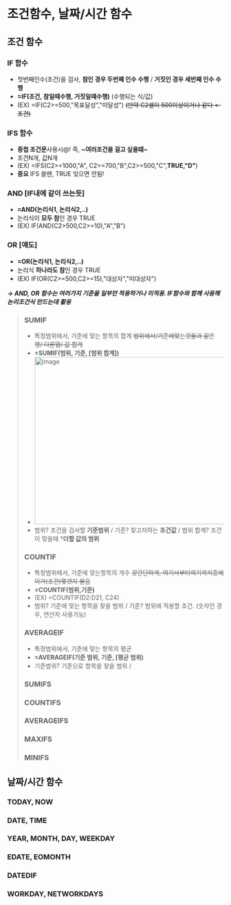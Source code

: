 # 조건함수, 날짜/시간 함수
## 조건 함수
### IF 함수
- 첫번째인수(조건)을 검사, **참인 경우 두번째 인수 수행** / **거짓인 경우 세번째 인수 수행**
- **=IF(조건, 참일때수행, 거짓일때수행)** (수행되는 식/값)
- (EX) =IF(C2>=500,"목표달성","미달성") ~~(만약 C2셀이 500이상이거나 같다 <-조건)~~
  
### IFS 함수
- **중첩 조건문**사용시@! 즉, **~여러조건을 걸고 싶을떄~**
- 조건N개, 값N개
- (EX) =IFS(C2>=1000,"A", C2>=700,"B",C2>=500,"C",**TRUE,"D"**)
- **중요** IFS 쓸땐, TRUE 잊으면 안됨!

### AND [IF내에 같이 쓰는듯]
- **=AND(논리식1, 논리식2,..)**
- 논리식이 **모두 참**인 경우 TRUE
- (EX) IF(AND(C2>500,C2>=10),"A","B")

### OR [얘도]
- **=OR(논리식1, 논리식2,..)**
- 논리식 **하나라도 참**인 경우 TRUE
-  (EX) IF(OR(C2>=500,C2>=15),"대상자","미대상자")

***-> AND, OR 함수는 여러가지 기준을 일부만 적용하거나 미적용. IF함수와 함께 사용해 논리조건식 만드는데 활용***

> ### SUMIF
>  - 특정범위에서, 기준에 맞는 항목의 합계 ~~범위에서/기준에맞는것들과 같은 행/ 다른열/ 값 합계~~
>  - **=SUMIF(범위, 기준, [범위 합계])**
>  - <img width="596" height="389" alt="image" src="https://github.com/user-attachments/assets/a163579e-d4b4-4886-998f-de8c9e5255f2" />
> - 범위? 조건을 검사할 **기준범위** / 기준? 찾고자하는 **조건값** / 범위 합계? 조건이 맞을때 ***더할 값의 범위**
> ### COUNTIF
> - 특정범위에서, 기준에 맞는항목의 개수 ~~걍간단하게, 여기서부터여기까지중에 이거(조건)몇갠지 물음~~
> - **=COUNTIF(범위,기준)**
> - (EX) =COUNTIF(D2:D21, C24)
> - 범위? 기준에 맞는 항목을 찾을 범위 / 기준? 범위에 적용할 조건. (숫자인 경우, 연산자 사용가능)
> ### AVERAGEIF
> - 특정범위에서, 기준에 맞는 항목의 평균
> - **=AVERAGEIF(기준 범위, 기준, [평균 범위)**
> - 기준범위? 기준으로 항목을 찾을 범위 / 
>
> ### SUMIFS
>
> ### COUNTIFS
>
> ### AVERAGEIFS
>
> ### MAXIFS
>
> ### MINIFS


## 날짜/시간 함수

### TODAY, NOW

### DATE, TIME

### YEAR, MONTH, DAY, WEEKDAY 

### EDATE, EOMONTH

### DATEDIF

### WORKDAY, NETWORKDAYS



